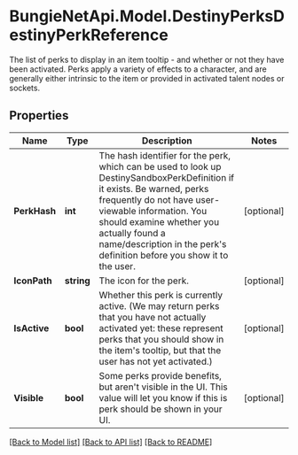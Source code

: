 # BungieNetApi.Model.DestinyPerksDestinyPerkReference
The list of perks to display in an item tooltip - and whether or not they have been activated.  Perks apply a variety of effects to a character, and are generally either intrinsic to the item or provided in activated talent nodes or sockets.
## Properties

Name | Type | Description | Notes
------------ | ------------- | ------------- | -------------
**PerkHash** | **int** | The hash identifier for the perk, which can be used to look up DestinySandboxPerkDefinition if it exists. Be warned, perks frequently do not have user-viewable information. You should examine whether you actually found a name/description in the perk&#39;s definition before you show it to the user. | [optional] 
**IconPath** | **string** | The icon for the perk. | [optional] 
**IsActive** | **bool** | Whether this perk is currently active. (We may return perks that you have not actually activated yet: these represent perks that you should show in the item&#39;s tooltip, but that the user has not yet activated.) | [optional] 
**Visible** | **bool** | Some perks provide benefits, but aren&#39;t visible in the UI. This value will let you know if this is perk should be shown in your UI. | [optional] 

[[Back to Model list]](../README.md#documentation-for-models) [[Back to API list]](../README.md#documentation-for-api-endpoints) [[Back to README]](../README.md)

